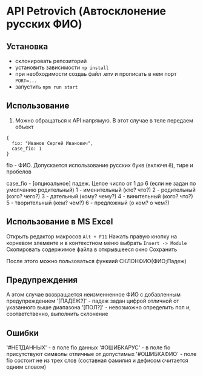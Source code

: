 # API Petrovich (Автосклонение русских ФИО)

## Установка

- склонировать репозиторий
- установить зависимости `np install`
- при необходимости создаь файл .env и прописать в нем порт `PORT=...`
- запустить `npm run start`

## Использование

1. Можно обращаться к API напрямую.
   В этот случае в теле передаем объект

```
{
  fio: "Иванов Сергей Иванович",
  case_fio: 1
}
```

fio - ФИО. Допускается использование русских букв (включя ё), тире и пробелов

case_fio - [опциоальное] падеж. Целое число от 1 до 6 (если не задан по умолчанию родительный)
1 - именительный (кто? что?)
2 - родительный (кого? чего?)
3 - дательный (кому? чему?)
4 - винительный (кого? что?)
5 - творительный (кем? чем?)
6 - предложный (о ком? о чем?)

## Использование в MS Excel

Открыть редактор макросов `Alt + F11`
Нажать правую кнопку на корневом элементе и в контекстном меню выбрать `Insert -> Module`
Скопировать содержимое файла в открывшееся окно
Сохранить

После этого можно пользоваться функиий СКЛОНФИО(ФИО;Падеж)

## Предупреждения

А этом случае возвращается неизменненное ФИО с добавленным предупреждением
'[ПАДЕЖ?]' - падеж задан цифрой отличной от указанного выше диапазона
'[ПОЛ?]' - невозможно определить пол и, соответственно, выполнить склонение

## Ошибки

'#НЕТДАННЫХ' - в поле fio данных
'#ОШИБКАРУС' - в поле fio присутствуют символы отличные от допустимых
'#ОШИБКАФИО' - поле fio состоит не из трех слов (составная фамилия и дефисом считается одним словом)
